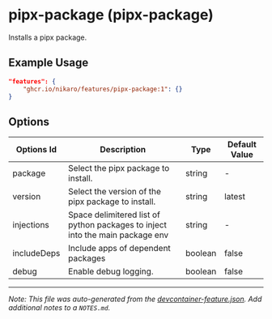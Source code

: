 
# pipx-package (pipx-package)

Installs a pipx package.

## Example Usage

```json
"features": {
    "ghcr.io/nikaro/features/pipx-package:1": {}
}
```

## Options

| Options Id | Description | Type | Default Value |
|-----|-----|-----|-----|
| package | Select the pipx package to install. | string | - |
| version | Select the version of the pipx package to install. | string | latest |
| injections | Space delimitered list of python packages to inject into the main package env | string | - |
| includeDeps | Include apps of dependent packages | boolean | false |
| debug | Enable debug logging. | boolean | false |



---

_Note: This file was auto-generated from the [devcontainer-feature.json](https://github.com/nikaro/features/blob/main/src/pipx-package/devcontainer-feature.json).  Add additional notes to a `NOTES.md`._
